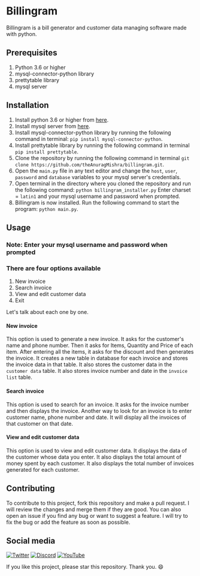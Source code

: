# Billingram

Billingram is a bill generator and customer data managing software made with python.

## Prerequisites

1. Python 3.6 or higher
2. mysql-connector-python library
3. prettytable library
4. mysql server

## Installation

1. Install python 3.6 or higher from [here](https://www.python.org/downloads/).
2. Install mysql server from [here](https://dev.mysql.com/downloads/mysql/).
3. Install mysql-connector-python library by running the following command in terminal:
   `pip install mysql-connector-python`.
4. Install prettytable library by running the following command in terminal
   `pip install prettytable`.
5. Clone the repository by running the following command in terminal
   `git clone https://github.com/theAnuragMishra/billingram.git`.
6. Open the `main.py` file in any text editor and change the `host`, `user`, `password` and `database` variables to your mysql server's credentials.
7. Open terminal in the directory where you cloned the repository and run the following command:
   `python billingram_installer.py`
   Enter charset = `latin1` and your mysql username and password when prompted.
8. Billingram is now installed. Run the following command to start the program:
   `python main.py`.

## Usage

### Note: Enter your mysql username and password when prompted

### There are four options available

1. New invoice
2. Search invoice
3. View and edit customer data
4. Exit

Let's talk about each one by one.

#### New invoice

This option is used to generate a new invoice. It asks for the customer's name and phone number. Then it asks for Items, Quantity and Price of each item. After entering all the items, it asks for the discount and then generates the invoice.
It creates a new table in database for each invoice and stores the invoice data in that table. It also stores the customer data in the `customer data` table. It also stores invoice number and date in the `invoice list` table.

#### Search invoice

This option is used to search for an invoice. It asks for the invoice number and then displays the invoice.
Another way to look for an invoice is to enter customer name, phone number and date. It will display all the invoices of that customer on that date.

#### View and edit customer data

This option is used to view and edit customer data. It displays the data of the customer whose data you enter. It also displays the total amount of money spent by each customer. It also displays the total number of invoices generated for each customer.

## Contributing

To contribute to this project, fork this repository and make a pull request. I will review the changes and merge them if they are good. You can also open an issue if you find any bug or want to suggest a feature. I will try to fix the bug or add the feature as soon as possible.

## Social media

[![Twitter](https://img.shields.io/twitter/follow/GiuocoPianoSimp?style=social)](https://twitter.com/GiuocoPianoSimp)
[![Discord](https://img.shields.io/discord/947433833660317706?label=Discord&style=social)](https://discord.gg/nhzEgqwBwp)
[![YouTube](https://img.shields.io/youtube/channel/subscribers/UC9DloEs6b9xLwtQQTe0F32g?label=YouTube&style=social)](https://www.youtube.com/channel/UC9DloEs6b9xLwtQQTe0F32g)

If you like this project, please star this repository. Thank you. :smile:
